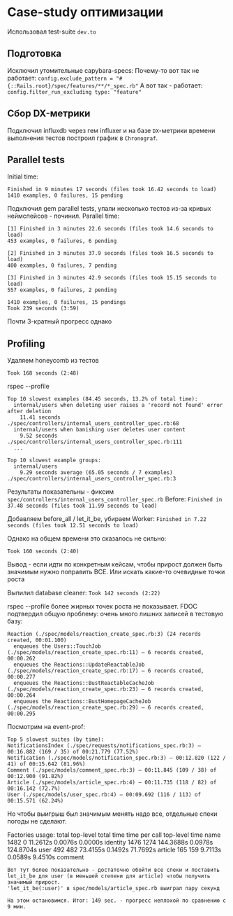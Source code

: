 # Case-study оптимизации

Использовал test-suite `dev.to`

## Подготовка

Исключил утомительные capybara-specs:
Почему-то вот так не работает:
```config.exclude_pattern = "#{::Rails.root}/spec/features/**/*_spec.rb"```
А вот так - работает:
```config.filter_run_excluding type: "feature"```

## Сбор DX-метрики

Подключил influxdb через гем influxer и на базе `DX`-метрики времени выполнения тестов построил график в `Chronograf`.

## Parallel tests

Initial time:

```
Finished in 9 minutes 17 seconds (files took 16.42 seconds to load)
1410 examples, 0 failures, 15 pending
```
Подключил gem parallel tests, упали несколько тестов из-за кривых неймспейсов - починил.
Parallel time:

```
[1] Finished in 3 minutes 22.6 seconds (files took 14.6 seconds to load)
453 examples, 0 failures, 6 pending

[2] Finished in 3 minutes 37.9 seconds (files took 16.5 seconds to load)
400 examples, 0 failures, 7 pending

[3] Finished in 3 minutes 42.9 seconds (files took 15.15 seconds to load)
557 examples, 0 failures, 2 pending

1410 examples, 0 failures, 15 pendings
Took 239 seconds (3:59)

```
Почти 3-кратный прогресс однако

## Profiling

Удаляем honeycomb из тестов

``` Took 168 seconds (2:48) ```

rspec --profile

```
Top 10 slowest examples (84.45 seconds, 13.2% of total time):
  internal/users when deleting user raises a 'record not found' error after deletion
    11.41 seconds ./spec/controllers/internal_users_controller_spec.rb:68
  internal/users when banishing user deletes user content
    9.52 seconds ./spec/controllers/internal_users_controller_spec.rb:111
  ...

Top 10 slowest example groups:
  internal/users
    9.29 seconds average (65.05 seconds / 7 examples) ./spec/controllers/internal_users_controller_spec.rb:3

```

Результаты показательны - фиксим `spec/controllers/internal_users_controller_spec.rb`
Before:
`Finished in 37.48 seconds (files took 11.99 seconds to load)`

Добавляем before_all / let_it_be, убираем Worker:
`Finished in 7.22 seconds (files took 12.51 seconds to load)`

Однако на общем времени это сказалось не сильно:

``` Took 160 seconds (2:40) ```

Вывод - если идти по конкретным кейсам, чтобы прирост должен быть значимым нужно поправить ВСЕ. Или искать какие-то очевидные точки роста

Выпилил database cleaner:
`Took 142 seconds (2:22)`

rspec --profile более жирных точек роста не показывает.
FDOC подтвердил общую проблему: очень много лишних записей в тестовую базу:

```
Reaction (./spec/models/reaction_create_spec.rb:3) (24 records created, 00:01.100)
  enqueues the Users::TouchJob (./spec/models/reaction_create_spec.rb:11) – 6 records created, 00:00.262
  enqueues the Reactions::UpdateReactableJob (./spec/models/reaction_create_spec.rb:17) – 6 records created, 00:00.277
  enqueues the Reactions::BustReactableCacheJob (./spec/models/reaction_create_spec.rb:23) – 6 records created, 00:00.264
  enqueues the Reactions::BustHomepageCacheJob (./spec/models/reaction_create_spec.rb:29) – 6 records created, 00:00.295
```
Посмотрим на event-prof:

```
Top 5 slowest suites (by time):
NotificationsIndex (./spec/requests/notifications_spec.rb:3) – 00:16.882 (169 / 35) of 00:21.779 (77.52%)
Notification (./spec/models/notification_spec.rb:3) – 00:12.820 (122 / 41) of 00:15.642 (81.96%)
Comment (./spec/models/comment_spec.rb:3) – 00:11.845 (109 / 38) of 00:12.900 (91.82%)
Article (./spec/models/article_spec.rb:4) – 00:11.735 (118 / 82) of 00:16.142 (72.7%)
User (./spec/models/user_spec.rb:4) – 00:09.692 (116 / 113) of 00:15.571 (62.24%)

```
Но чтобы выигрыш был значимым менять надо все, отдельные спеки погоды не сделают.

Factories usage:
  total   top-level     total time      time per call      top-level time               name
    1482           0       11.2612s            0.0076s             0.0000s           identity
    1476        1274      144.3688s            0.0978s           124.8704s               user
     492         482       73.4155s            0.1492s            71.7692s            article
     165         159        9.7113s            0.0589s             9.4510s            comment

```
Вот тут более показательно - достаточно обойти все спеки и поставить let_it_be для user (в меньшей степени для article) чтобы получить значимый прирост.
'let_it_be(:user)' в spec/models/article_spec.rb выиграл пару секунд

На этом остановимся. Итог: 149 sec. - прогресс неплохой по сравнению с 9 мин.
